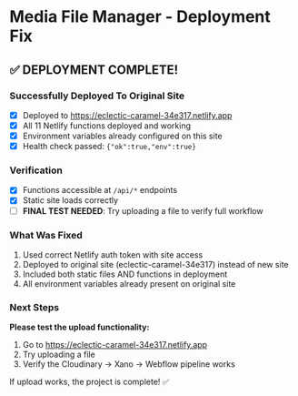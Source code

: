 # Media File Manager - Deployment Fix

## ✅ DEPLOYMENT COMPLETE!

### Successfully Deployed To Original Site
- [x] Deployed to https://eclectic-caramel-34e317.netlify.app
- [x] All 11 Netlify functions deployed and working
- [x] Environment variables already configured on this site
- [x] Health check passed: `{"ok":true,"env":true}`

### Verification
- [x] Functions accessible at `/api/*` endpoints
- [x] Static site loads correctly
- [ ] **FINAL TEST NEEDED**: Try uploading a file to verify full workflow

### What Was Fixed
1. Used correct Netlify auth token with site access
2. Deployed to original site (eclectic-caramel-34e317) instead of new site
3. Included both static files AND functions in deployment
4. All environment variables already present on original site

### Next Steps
**Please test the upload functionality:**
1. Go to https://eclectic-caramel-34e317.netlify.app
2. Try uploading a file
3. Verify the Cloudinary → Xano → Webflow pipeline works

If upload works, the project is complete! ✅